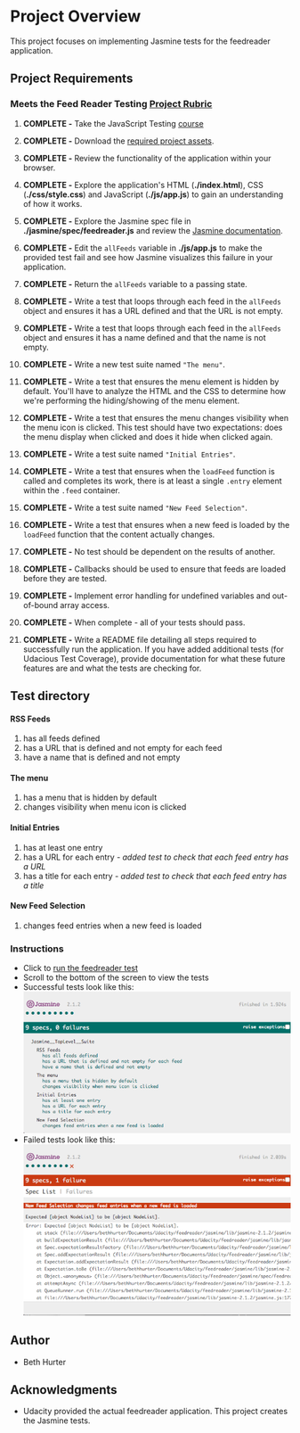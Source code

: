 # Project Overview

This project focuses on implementing Jasmine tests for the feedreader application.


## Project Requirements

### Meets the Feed Reader Testing [Project Rubric](https://review.udacity.com/#!/projects/3442558598/rubric)

1. **COMPLETE -** Take the JavaScript Testing [course](https://www.udacity.com/course/ud549) 

2. **COMPLETE -** Download the [required project assets](http://github.com/udacity/frontend-nanodegree-feedreader). 
3. **COMPLETE -** Review the functionality of the application within your browser. 
4. **COMPLETE -** Explore the application's HTML (**./index.html**), CSS (**./css/style.css**) and JavaScript (**./js/app.js**) to gain an understanding of how it works. 
5. **COMPLETE -** Explore the Jasmine spec file in **./jasmine/spec/feedreader.js** and review the [Jasmine documentation](http://jasmine.github.io). 
6. **COMPLETE -** Edit the `allFeeds` variable in **./js/app.js** to make the provided test fail and see how Jasmine visualizes this failure in your application. 
7. **COMPLETE -** Return the `allFeeds` variable to a passing state. 
8. **COMPLETE -** Write a test that loops through each feed in the `allFeeds` object and ensures it has a URL defined and that the URL is not empty. 
9. **COMPLETE -** Write a test that loops through each feed in the `allFeeds` object and ensures it has a name defined and that the name is not empty. 
10. **COMPLETE -** Write a new test suite named `"The menu"`. 
11. **COMPLETE -** Write a test that ensures the menu element is hidden by default. You'll have to analyze the HTML and the CSS to determine how we're performing the hiding/showing of the menu element. 
12. **COMPLETE -** Write a test that ensures the menu changes visibility when the menu icon is clicked. This test should have two expectations: does the menu display when clicked and does it hide when clicked again.
13. **COMPLETE -** Write a test suite named `"Initial Entries"`.
14. **COMPLETE -** Write a test that ensures when the `loadFeed` function is called and completes its work, there is at least a single `.entry` element within the `.feed` container.
15. **COMPLETE -** Write a test suite named `"New Feed Selection"`.
16. **COMPLETE -** Write a test that ensures when a new feed is loaded by the `loadFeed` function that the content actually changes.
17. **COMPLETE -** No test should be dependent on the results of another.
18. **COMPLETE -** Callbacks should be used to ensure that feeds are loaded before they are tested.
19. **COMPLETE -** Implement error handling for undefined variables and out-of-bound array access.
20. **COMPLETE -** When complete - all of your tests should pass.
21. **COMPLETE -** Write a README file detailing all steps required to successfully run the application. If you have added additional tests (for Udacious Test Coverage),  provide documentation for what these future features are and what the tests are checking for.

## Test directory

#### RSS Feeds
1. has all feeds defined
2. has a URL that is defined and not empty for each feed
3. have a name that is defined and not empty
#### The menu
1. has a menu that is hidden by default
2. changes visibility when menu icon is clicked
#### Initial Entries
1. has at least one entry
2. has a URL for each entry - *added test to check that each feed entry has a URL*
3. has a title for each entry - *added test to check that each feed entry has a title*
#### New Feed Selection
1. changes feed entries when a new feed is loaded

### Instructions
  - Click to [run the feedreader test](https://bhurter.github.io/feedreader/ "Feed Reader Jasmine Tests")
  - Scroll to the bottom of the screen to view the tests
  - Successful tests look like this:
      ![Successful test](/img/All-tests-passed.png "All tests passed")
  - Failed tests look like this:
      ![Failed test](/img/Example-of-failed-test.png "A failed test")
  

## Author

  - Beth Hurter

## Acknowledgments

  - Udacity provided the actual feedreader application.  This project creates the Jasmine tests.

